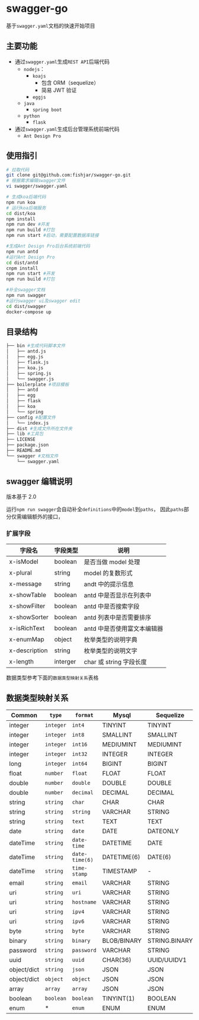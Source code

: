 # swagger-go

基于`swagger.yaml`文档的快速开始项目

## 主要功能

- 通过`swagger.yaml`生成`REST API`后端代码
  - `nodejs`：
    - `koajs`
      - 包含 ORM（sequelize）
      - 简易 JWT 验证
    - `eggjs`
  - `java`
    - `spring boot`
  - `python`
    - `flask`
- 通过`swagger.yaml`生成后台管理系统前端代码
  - `Ant Design Pro`

## 使用指引

```sh
# 拉取代码
git clone git@github.com:fishjar/swagger-go.git
# 根据需求编辑swagger文件
vi swagger/swagger.yaml

# 生成koa后端代码
npm run koa
# 运行koa后端服务
cd dist/koa
npm install
npm run dev #开发
npm run build #打包
npm run start #启动，需要配置数据库链接

#生成Ant Design Pro后台系统前端代码
npm run antd
#运行Ant Design Pro
cd dist/antd
cnpm install
npm run start #开发
npm run build #打包

#补全swagger文档
npm run swagger
#运行swagger ui及swagger edit
cd dist/swagger
docker-compose up
```

## 目录结构

```sh
├── bin #生成代码脚本文件
│   ├── antd.js
│   ├── egg.js
│   ├── flask.js
│   ├── koa.js
│   ├── spring.js
│   └── swagger.js
├── boilerplate #项目模板
│   ├── antd
│   ├── egg
│   ├── flask
│   ├── koa
│   └── spring
├── config #配置文件
│   └── index.js
├── dist #生成文件所在文件夹
├── lib #工具包
├── LICENSE
├── package.json
├── README.md
└── swagger #文档文件
    └── swagger.yaml
```

## swagger 编辑说明

版本基于 2.0

运行`npm run swagger`会自动补全`definitions`中的`model`到`paths`，
因此`paths`部分仅需编辑额外的接口，

### 扩展字段

| 字段名        | 字段类型 | 说明                        |
| ------------- | -------- | --------------------------- |
| x-isModel     | boolean  | 是否当做 model 处理         |
| x-plural      | string   | model 的复数形式            |
| x-message     | string   | andt 中的提示信息           |
| x-showTable   | boolean  | antd 中是否显示在列表中     |
| x-showFilter  | boolean  | antd 中是否搜索字段         |
| x-showSorter  | boolean  | antd 列表中是否需要排序     |
| x-isRichText  | boolean  | antd 中是否使用富文本编辑器 |
| x-enumMap     | object   | 枚举类型的说明字典          |
| x-description | string   | 枚举类型的说明文字          |
| x-length      | interger | char 或 string 字段长度     |

数据类型参考下面的`数据类型映射关系`表格

## 数据类型映射关系

| Common      | `type`    | `format`       | Mysql       | Sequelize     | SQLAlchemy              | gorm      |
| ----------- | --------- | -------------- | ----------- | ------------- | ----------------------- | --------- |
| integer     | `integer` | `int4`         | TINYINT     | TINYINT       | -                       | int       |
| integer     | `integer` | `int8`         | SMALLINT    | SMALLINT      | SMALLINT/SmallInteger   | int       |
| integer     | `integer` | `int16`        | MEDIUMINT   | MEDIUMINT     | -                       | int       |
| integer     | `integer` | `int32`        | INTEGER     | INTEGER       | Integer/INT/INTEGER     | int       |
| long        | `integer` | `int64`        | BIGINT      | BIGINT        | BigInteger/BIGINT       | int       |
| float       | `number`  | `float`        | FLOAT       | FLOAT         | Float/FLOAT             | float32   |
| double      | `number`  | `double`       | DOUBLE      | DOUBLE        | -                       | float32   |
| double      | `number`  | `decimal`      | DECIMAL     | DECIMAL       | DECIMAL/Numeric         | float32   |
| string      | `string`  | `char`         | CHAR        | CHAR          | String/CHAR             | string    |
| string      | `string`  | `string`       | VARCHAR     | STRING        | String/VARCHAR          | string    |
| string      | `string`  | `text`         | TEXT        | TEXT          | Text/TEXT/CLOB          | string    |
| date        | `string`  | `date`         | DATE        | DATEONLY      | Date/DATE               | time.Time |
| dateTime    | `string`  | `date-time`    | DATETIME    | DATE          | DateTime/DATETIME       | time.Time |
| dateTime    | `string`  | `date-time(6)` | DATETIME(6) | DATE(6)       | DateTime/DATETIME       | time.Time |
| dateTime    | `string`  | `time-stamp`   | TIMESTAMP   | -             | TIMESTAMP               | -         |
| email       | `string`  | `email`        | VARCHAR     | STRING        | VARCHAR                 | string    |
| uri         | `string`  | `uri`          | VARCHAR     | STRING        | VARCHAR                 | string    |
| uri         | `string`  | `hostname`     | VARCHAR     | STRING        | VARCHAR                 | string    |
| uri         | `string`  | `ipv4`         | VARCHAR     | STRING        | VARCHAR                 | string    |
| uri         | `string`  | `ipv6`         | VARCHAR     | STRING        | VARCHAR                 | string    |
| byte        | `string`  | `byte`         | VARCHAR     | STRING        | VARCHAR                 | string    |
| binary      | `string`  | `binary`       | BLOB/BINARY | STRING.BINARY | LargeBinary/BINARY/BLOB | -         |
| password    | `string`  | `password`     | VARCHAR     | STRING        | -                       | string    |
| uuid        | `string`  | `uuid`         | CHAR(36)    | UUID/UUIDV1   | -                       | string    |
| object/dict | `string`  | `json`         | JSON        | JSON          | JSON                    | string    |
| object/dict | `object`  | `object`       | JSON        | JSON          | JSON                    | string    |
| array       | `array`   | `array`        | JSON        | JSON          | ARRAY                   | string    |
| boolean     | `boolean` | `boolean`      | TINYINT(1)  | BOOLEAN       | Boolean/BOOLEAN         | bool      |
| enum        | \*        | `enum`         | ENUM        | ENUM          | Enum                    | -         |
